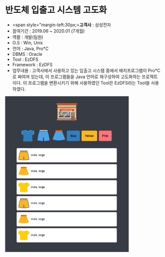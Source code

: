 # 반도체 입출고 시스템 고도화

- <span style="margin-left:30px;><b>고객사</b></span>      : 삼성전자
- 참여기간    : 2019.06 ~ 2020.01 (7개월)
- 역활        : 개발(팀원)
- O.S         : Win, Unix
- 언어        : Java, Pro*C
- DBMS        : Oracle
- Tool        : EzDFS
- Framework   : EzDFS
- 업무내용     : 고객사에서 사용하고 있는 입출고 시스템 중에서 배치프로그램이 Pro*C로 짜여져 있는데, 이 프로그램들을 Java 언어로 재구성하여 고도화하는 프로젝트이다. 이 프로그램을 변환시키기 위해 사용하였던 Tool은 EzDFS라는 Tool을 사용하였다.  

<img src="screenshot/3.png" width="400">
